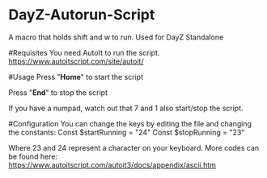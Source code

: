 # DayZ-Autorun-Script
A macro that holds shift and w to run. Used for DayZ Standalone


#Requisites
You need AutoIt to run the script.
https://www.autoitscript.com/site/autoit/


#Usage
Press "<b>Home</b>" to start the script

Press "<b>End</b>" to stop the script

If you have a numpad, watch out that 7 and 1 also start/stop the script.


#Configuration
You can change the keys by editing the file and changing the constants:
Const $startRunning = "24"
Const $stopRunning = "23"


Where 23 and 24 represent a character on your keyboard. More codes can be found here:
https://www.autoitscript.com/autoit3/docs/appendix/ascii.htm
